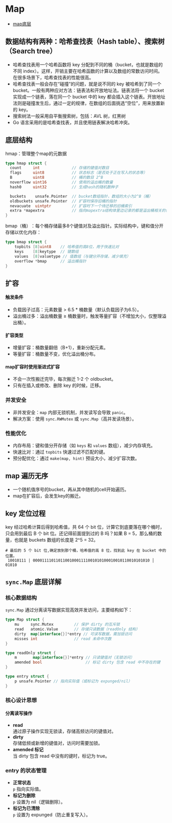 # Map

- [map底层](https://zhuanlan.zhihu.com/p/616979764)

## 数据结构有两种：哈希查找表（Hash table）、搜索树（Search tree）
- 哈希查找表用一个哈希函数将 key 分配到不同的桶（bucket，也就是数组的不同 index）。这样，开销主要在哈希函数的计算以及数组的常数访问时间。在很多场景下，哈希查找表的性能很高。
- 哈希查找表一般会存在“碰撞”的问题，就是说不同的 key 被哈希到了同一个 bucket。一般有两种应对方法：链表法和开放地址法。链表法将一个 bucket 实现成一个链表，落在同一个 bucket 中的 key 都会插入这个链表。开放地址法则是碰撞发生后，通过一定的规律，在数组的后面挑选“空位”，用来放置新的 key。
- 搜索树法一般采用自平衡搜索树，包括：AVL 树，红黑树
- Go 语言采用的是哈希查找表，并且使用链表解决哈希冲突。

## 底层结构
​hmap：管理整个map的元数据
```go
type hmap struct {
  count     int              // 存储的键值对数目
  flags     uint8            // 状态标志（是否处于正在写入的状态等）
  B         uint8            // 桶的数目 2^B
  noverflow uint16           // 使用的溢出桶的数量
  hash0     uint32           // 生成hash的随机数种子

  buckets    unsafe.Pointer  // bucket数组指针，数组的大小为2^B（桶）
  oldbuckets unsafe.Pointer  // 扩容时保存旧桶的指针
  nevacuate  uintptr         // 扩容时下一个待迁移的旧桶索引
  extra *mapextra            // 指向mapextra结构体里边记录的都是溢出桶相关的信息
}
```

bmap（桶）​：每个桶存储最多8个键值对及溢出指针。实际结构中，键和值分开存储以优化内存：
```go
type bmap struct {
    topbits [8]uint8    // 哈希值的高8位，用于快速比对
    keys    [8]keytype  // 键数组
    values  [8]valuetype // 值数组（与键分开存储，减少填充）
    overflow *bmap      // 溢出桶指针
}
```
## 扩容

#### 触发条件
- 负载因子过高：元素数量 > 6.5 * 桶数量（默认负载因子为6.5）。
- 溢出桶过多：溢出桶数量 ≥ 桶数量时，触发等量扩容（不增加大小，仅整理溢出桶）。

#### 扩容类型
- 增量扩容：桶数量翻倍（B+1），重新分配元素。
- 等量扩容：桶数量不变，优化溢出桶分布。

#### map扩容时使用渐进式扩容
- 不会一次性搬迁完毕，每次搬迁 1-2 个 oldbucket。
- 只有在插入或修改、删除 key 的时候，迁移。

### 并发安全

- 非并发安全：`map` 内部无锁机制，并发读写会导致 `panic`。
- 解决方案：使用 `sync.RWMutex` 或 `sync.Map`（高并发读场景）。

### 性能优化
- 内存布局：键和值分开存储（如 `keys` 和 `values` 数组），减少内存填充。
- 快速比对：通过 `topbits` 快速过滤不匹配的键。
- 预分配优化：通过 `make(map, hint)` 预设大小，减少扩容次数。


## map 遍历无序
- 一个随机值序号的bucket，再从其中随机的cell开始遍历。
- map在扩容后，会发生key的搬迁。

## key 定位过程
key 经过哈希计算后得到哈希值，共 64 个 bit 位，计算它到底要落在哪个桶时，只会用到最后 B 个 bit 位。还记得前面提到过的 B 吗？如果 B = 5，那么桶的数量，也就是 buckets 数组的长度是 2^5 = 32。
```shell
# 最后的 5 个 bit 位,确定放到那个桶，哈希值的高 8 位，找到此 key 在 bucket 中的位置。
 10010111 | 000011110110110010001111001010100010010110010101010 │ 01010
```

## `sync.Map` 底层详解

### 核心数据结构
`sync.Map` 通过分离读写数据实现高效并发访问，主要结构如下：

```go
type Map struct {
    mu     sync.Mutex         // 保护 dirty 的互斥锁
    read   atomic.Value       // 存储只读数据（readOnly 结构）
    dirty  map[interface{}]*entry // 可读写数据，需加锁访问
    misses int                // read 未命中次数
}

type readOnly struct {
    m       map[interface{}]*entry // 只读键值对（无锁访问）
    amended bool                   // 标记 dirty 包含 read 中不存在的键
}

type entry struct {
    p unsafe.Pointer // 指向实际值（或标记为 expunged/nil）
}
```

### 核心设计思想

#### 分离读写操作
- ​**read**​  
  通过原子操作实现无锁读，存储高频访问的键值对。
- ​**dirty**​  
  存储低频或新增的键值对，访问时需要加锁。
- ​**amended 标记**​  
  当 dirty 包含 read 中没有的键时，标记为 true。

### entry 的状态管理
- ​**正常状态**​  
  `p` 指向实际值。
- ​**标记为删除**​  
  `p` 设置为 nil（逻辑删除）。
- ​**标记为已清除**​  
  `p` 设置为 expunged（防止重复写入）。
